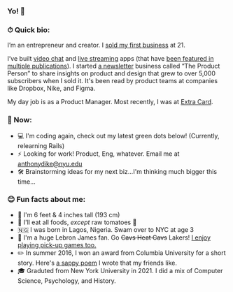 ### Yo! 👋

### ⏱ Quick bio:

I’m an entrepreneur and creator. I [sold my first business](https://antdke.co/posts/sold) at 21. 

I’ve built [video chat](https://chatparty.co) and [live streaming](https://twitter.com/hinotehq) apps (that have [been featured in multiple publications](https://thehustle.co/04212020-silicon-valley-clubhouse/)). I started [a newsletter](https://www.producthunt.com/products/the-product-person) business called “The Product Person” to share insights on product and design that grew to over 5,000 subscribers when I sold it. It's been read by product teams at companies like Dropbox, Nike, and Figma. 

My day job is as a Product Manager. Most recently, I was at [Extra Card](https://extra.app).

### 📍 Now:
- 💻 I'm coding again, check out my latest green dots below! (Currently, relearning Rails)
- ⚡️ Looking for work! Product, Eng, whatever. Email me at [anthonydike@nyu.edu](mailto:anthonydike@nyu.edu)
- 🛠 Brainstorming ideas for my next biz...I'm thinking much bigger this time...

### 😊 Fun facts about me:

- 📏 I'm 6 feet & 4 inches tall (193 cm)
- 🍅 I'll eat all foods, _except_ raw tomatoes 🤮
- 🇳🇬 I was born in Lagos, Nigeria. Swam over to NYC at age 3
- 🏀 I'm a huge Lebron James fan. Go ~~Cavs Heat Cavs~~ Lakers! [I enjoy playing pick-up games too.](https://www.instagram.com/p/BxoBH1LhDQ8/?utm_source=ig_web_copy_link)
- ✏️ In summer 2016, I won an award from Columbia University for a short story. Here's [a sappy poem](https://www.instagram.com/p/BkbUCbMAw7K/?utm_source=ig_web_copy_link) I wrote that my friends like.
- 🎓 Graduted from New York University in 2021. I did a mix of Computer Science, Psychology, and History.


<!--
**antdke/antdke** is a ✨ _special_ ✨ repository because its `README.md` (this file) appears on your GitHub profile.

Here are some ideas to get you started:

- 🔭 I’m currently working on ...
- 🌱 I’m currently learning ...
- 👯 I’m looking to collaborate on ...
- 🤔 I’m looking for help with ...
- 💬 Ask me about ...
- 📫 How to reach me: ...
- 😄 Pronouns: ...
- ⚡ Fun fact: ...
-->
